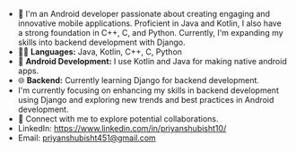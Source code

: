 - 👋 I'm an Android developer passionate about creating engaging and innovative mobile applications. Proficient in Java and Kotlin, I also have a strong foundation in C++, C, and Python. Currently, I'm expanding my skills into backend development with Django.
- 👨‍💻 **Languages:** Java, Kotlin, C++, C, Python
- 📲 **Android Development:** I use Kotlin and Java for making native android apps.
- 🌐 **Backend:** Currently learning Django for backend development.
- I'm currently focusing on enhancing my skills in backend development using Django and exploring new trends and best practices in Android development.
- 👀 Connect with me to explore potential collaborations.
- LinkedIn: https://www.linkedin.com/in/priyanshubisht10/
- Email: priyanshubisht451@gmail.com


